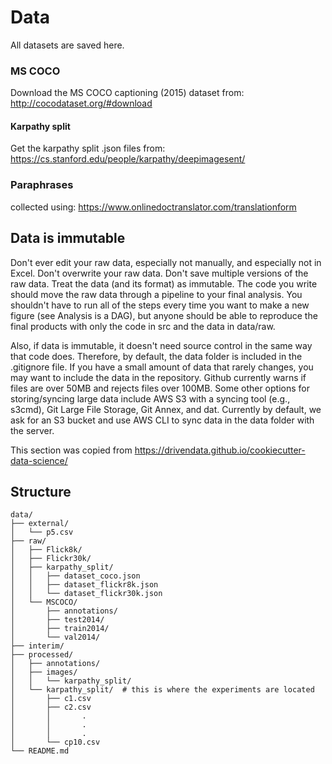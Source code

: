 # Data

All datasets are saved here.

### MS COCO
Download the MS COCO captioning (2015) dataset from:
http://cocodataset.org/#download

#### Karpathy split
Get the karpathy split .json files from: 
https://cs.stanford.edu/people/karpathy/deepimagesent/

### Paraphrases
collected using: https://www.onlinedoctranslator.com/translationform

## Data is immutable
Don't ever edit your raw data, especially not manually, and especially not in Excel. 
Don't overwrite your raw data. Don't save multiple versions of the raw data. 
Treat the data (and its format) as immutable. The code you write should
 move the raw data through a pipeline to your final analysis. 
 You shouldn't have to run all of the steps every time you want to 
 make a new figure (see Analysis is a DAG), but anyone should be able to 
 reproduce the final products with only the code in src and the data in data/raw.

Also, if data is immutable, it doesn't need source control in the same 
way that code does. Therefore, by default, the data folder is included 
in the .gitignore file. If you have a small amount of data that rarely 
changes, you may want to include the data in the repository. Github 
currently warns if files are over 50MB and rejects files over 100MB. 
Some other options for storing/syncing large data include AWS S3 with 
a syncing tool (e.g., s3cmd), Git Large File Storage, Git Annex, and dat. 
Currently by default, we ask for an S3 bucket and use AWS CLI to sync 
data in the data folder with the server.

This section was copied from https://drivendata.github.io/cookiecutter-data-science/

## Structure
````
data/
├── external/
│   └── p5.csv
├── raw/
│   ├── Flick8k/
│   ├── Flickr30k/
│   ├── karpathy_split/
│   │   ├── dataset_coco.json
│   │   ├── dataset_flickr8k.json
│   │   └── dataset_flickr30k.json
│   └── MSCOCO/
│       ├── annotations/
│       ├── test2014/
│       ├── train2014/
│       └── val2014/
├── interim/
├── processed/
│   ├── annotations/
│   ├── images/
│   │   └── karpathy_split/
│   └── karpathy_split/  # this is where the experiments are located
│       ├── c1.csv
│       ├── c2.csv
│       │       .
│       │       .
│       │       .
│       └── cp10.csv
└── README.md
````